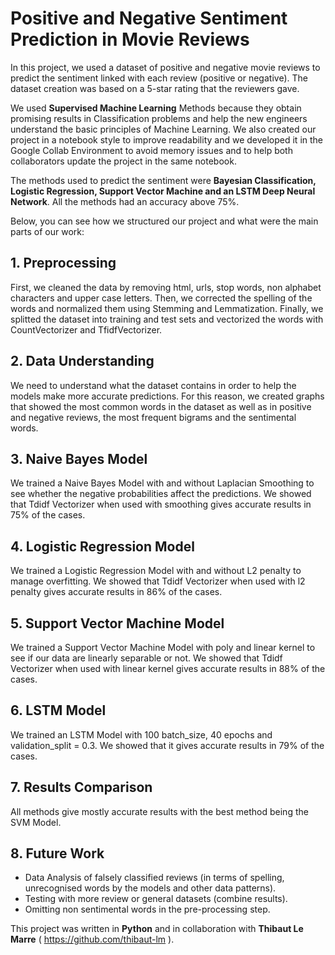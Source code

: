 # Positive and Negative Sentiment Prediction in Movie Reviews

In this project, we used a dataset of positive and negative movie reviews to predict the sentiment linked with each review (positive or negative). 
The dataset creation was based on a 5-star rating that the reviewers gave. 

We used **Supervised Machine Learning** Methods because they obtain promising results in Classification problems and help the new engineers understand the basic principles of Machine Learning. We also created our project in a notebook style to improve readability and we developed it in the Google Collab Environment to avoid memory issues and to help both collaborators update the project in the same notebook.

The methods used to predict the sentiment were **Bayesian Classification, Logistic Regression, Support Vector Machine and an LSTM Deep Neural Network**. All the methods had an accuracy above 75%.

Below, you can see how we structured our project and what were the main parts of our work:
## 1. Preprocessing
First, we cleaned the data by removing html, urls, stop words, non alphabet characters and upper case letters.
Then, we corrected the spelling of the words and normalized them using Stemming and Lemmatization. 
Finally, we splitted the dataset into training and test sets and vectorized the words with CountVectorizer and TfidfVectorizer.
## 2. Data Understanding
We need to understand what the dataset contains in order to help the models make more accurate predictions. For this reason, we created graphs that showed the most common words in the dataset as well as in positive and negative reviews, the most frequent bigrams and the sentimental words.
## 3. Naive Bayes Model
We trained a Naive Bayes Model with and without Laplacian Smoothing to see whether the negative probabilities affect the predictions. We showed that Tdidf Vectorizer when used with smoothing gives accurate results in 75% of the cases. 
## 4. Logistic Regression Model
We trained a Logistic Regression Model with and without L2 penalty to manage overfitting. We showed that Tdidf Vectorizer when used with l2 penalty gives accurate results in 86% of the cases.
## 5. Support Vector Machine Model
We trained a Support Vector Machine Model with poly and linear kernel to see if our data are linearly separable or not. We showed that Tdidf Vectorizer when used with linear kernel gives accurate results in 88% of the cases.
## 6. LSTM Model
We trained an LSTM Model with 100 batch_size, 40 epochs and validation_split = 0.3. We showed that it gives accurate results in 79% of the cases.
## 7. Results Comparison
All methods give mostly accurate results with the best method being the SVM Model.
## 8. Future Work
* Data Analysis of falsely classified reviews (in terms of spelling, unrecognised words by the models
  and other data patterns).
* Testing with more review or general datasets (combine results).
* Omitting non sentimental words in the pre-processing step.


This project was written in **Python** and in collaboration with **Thibaut Le Marre** ( https://github.com/thibaut-lm ).
